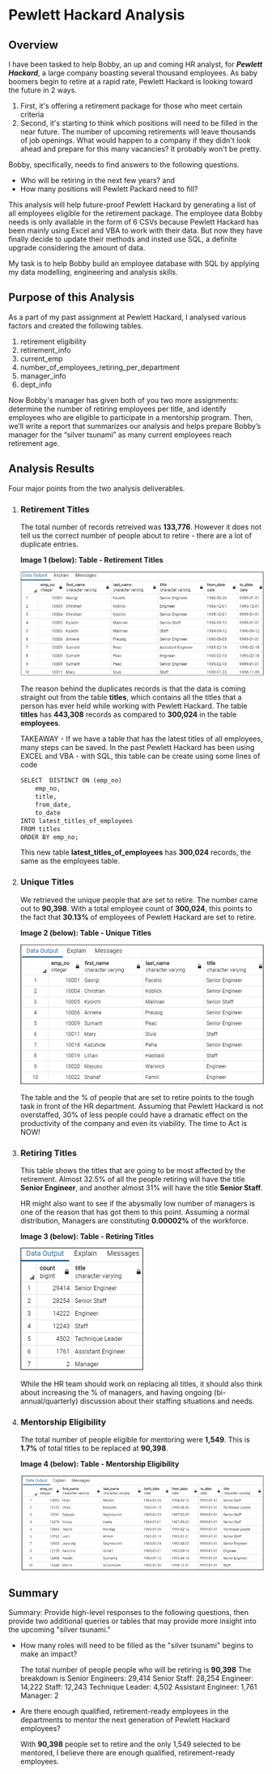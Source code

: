 # Pewlett Hackard Analysis

## Overview

I have been tasked to help Bobby, an up and coming HR analyst, for  ***Pewlett Hackard***, a large company boasting several thousand employees. As baby boomers begin to retire at a rapid rate, Pewlett Hackard is looking toward the future in 2 ways.
1) First, it's offering a retirement package for those who meet certain criteria
2) Second, it's starting to think which positions will need to be filled in the near future. The number of upcoming retirements will leave thousands of job openings. What would happen to a company if they didn't look ahead and prepare for this many vacancies? It probably won't be pretty. 

Bobby, specifically, needs to find answers to the following questions.
* Who will be retiring in the next few years?  and 
* How many positions will Pewlett Packard need to fill?

This analysis will help future-proof Pewlett Hackard by generating a list of all employees eligible for the retirement package. The employee data Bobby needs is only available in the form of 6 CSVs because Pewlett Hackard has been mainly using Excel and VBA to work with their data. But now they have finally decide to update their methods and insted use SQL, a definite upgrade considering the amount of data. 

My task is to help Bobby build an employee database with SQL by applying my data modelling, engineering and analysis skills.

## Purpose of this Analysis
As a part of my past assignment at Pewlett Hackard, I analysed various factors and created the following tables.
1. retirement eligibility
2. retirement_info
3. current_emp
4. number_of_employees_retiring_per_department
5. manager_info
6. dept_info

Now Bobby's manager has given both of you two more assignments: determine the number of retiring employees per title, and identify employees who are eligible to participate in a mentorship program. Then, we’ll write a report that summarizes our analysis and helps prepare Bobby’s manager for the “silver tsunami” as many current employees reach retirement age.

## Analysis Results

Four major points from the two analysis deliverables. 

1) ### Retirement Titles 
    The total number of records retreived was **133,776**. However it does not tell us the correct number of people about to retire - there are a lot of duplicate entries. 
    
    **Image 1 (below): Table - Retirement Titles**

    ![Retirement Titles](./Resources/retirement_titles.png)
    
    
    The reason behind the duplicates records is that the data is coming straight out from the table **titles**, which contains all the titles that a person has ever held while working with Pewlett Hackard. The table **titles** has **443,308** records as compared to **300,024** in the table **employees**.

    TAKEAWAY - If we have a table that has the latest titles of all employees, many steps can be saved. In the past Pewlett Hackard has been using EXCEL and VBA - with SQL, this table can be create using some lines of code
    ```
    SELECT  DISTINCT ON (emp_no)
	    emp_no,
	    title,
	    from_date,
	    to_date
    INTO latest_titles_of_employees
    FROM titles
    ORDER BY emp_no;
    ```
    This new table **latest_titles_of_employees** has **300,024** records, the same as the employees table. 

2) ### Unique Titles
    We retrieved the unique people that are set to retire. The number came out to **90,398**. With a total employee count of **300,024**, this points to the fact that **30.13%** of employees of Pewlett Hackard are set to retire.

    **Image 2 (below): Table - Unique Titles**

    ![Unique Titles](./Resources/unique_titles.png)

    The table and the % of people that are set to retire points to the tough task in front of the HR department. Assuming that Pewlett Hackard is not overstaffed, 30% of less people could have a dramatic effect on the productivity of the company and even its viability. The time to Act is NOW!

3) ### Retiring Titles
    This table shows the titles that are going to be most affected by the retirement. Almost 32.5% of all the people retiring will have the title **Senior Engineer**, and another almost 31% will have the title **Senior Staff**.
    
    HR might also want to see if the abysmally low number of managers is one of the reason that has got them to this point. Assuming a normal distribution, Managers are constituting **0.00002%** of the workforce. 

    **Image 3 (below): Table - Retiring Titles**

    ![Retiring Titles](./Resources/retiring_titles.png)

    While the HR team should work on replacing all titles, it should also think about increasing the % of managers, and having ongoing (bi-annual/quarterly) discussion about their staffing situations and needs.

3) ### Mentorship Eligibility

    The total number of people eligible for mentoring were **1,549**. This is **1.7%** of total titles to be replaced at **90,398**.

    **Image 4 (below): Table - Mentorship Eligibility**

    ![Mentorship Eligibility](./Resources/mentorship_eligibilty.png)


## Summary

Summary: Provide high-level responses to the following questions, then provide two additional queries or tables that may provide more insight into the upcoming "silver tsunami."

* How many roles will need to be filled as the "silver tsunami" begins to make an impact?

    The total number of people people who will be retiring is **90,398**
    The breakdown is 
    Senior Engineers: 29,414
    Senior Staff: 28,254
    Engineer: 14,222
    Staff: 12,243
    Technique Leader: 4,502
    Assistant Engineer: 1,761
    Manager: 2

* Are there enough qualified, retirement-ready employees in the departments to mentor the next generation of Pewlett Hackard employees?

    With **90,398** people set to retire and the only 1,549 selected to be mentored, I believe there are enough qualified, retirement-ready employees.